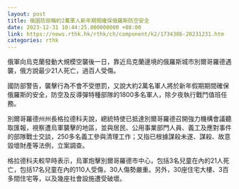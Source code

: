 ```yaml
---
layout: post
title: 俄國防部稱約2萬軍人新年期間確保俄羅斯防空安全
date: 2023-12-31 10:44:25.000000000 +08:00
link: https://news.rthk.hk/rthk/ch/component/k2/1734386-20231231.htm
categories: rthk
---
```


俄軍向烏克蘭發動大規模空襲後一日，靠近烏克蘭邊境的俄羅斯城市別爾哥羅德遇襲，俄方說最少21人死亡，過百人受傷。

國防部警告，襲擊行為不會不受懲罰，又說大約2萬名軍人將於新年假期期間確保俄羅斯的安全，防空及反導彈特種部隊的1800多名軍人，除夕夜執行戰鬥值班任務。

別爾哥羅德州州長格拉德科夫說，總統特使已抵達別爾哥羅德召開強力機構會議聽取匯報，視察遭烏軍襲擊的地區，並與居民、公用事業部門人員、義工及應對事件的部隊戰士交談，250多名義工參與清理工作；又指已根據謀殺未遂、謀殺、故意毀壞財產等法例，立案調查。

格拉德科夫較早時表示，烏軍炮擊別爾哥羅德市中心，包括3名兒童在內的21人死亡，包括17名兒童在內的110人受傷，30人傷勢嚴重。另外，30座住宅大樓、3百多間住宅等，以及幾座社會設施遭受破壞。
